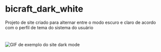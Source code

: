 # bicraft_dark_white
Projeto de site criado para alternar entre o modo escuro e claro de acordo com o perfil de tema do sistema do usuário
#
<img src="https://i.makeagif.com/media/1-26-2022/SYiLcp.gif" alt="GIF de exemplo do site dark mode"></div>
